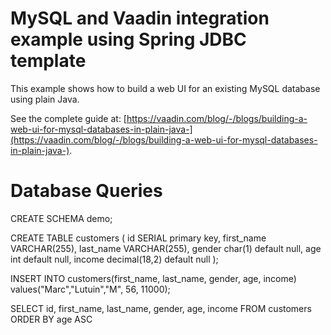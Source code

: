 # MySQL and Vaadin integration example using Spring JDBC template

This example shows how to build a web UI for an existing MySQL database using plain Java.

See the complete guide at: [https://vaadin.com/blog/-/blogs/building-a-web-ui-for-mysql-databases-in-plain-java-](https://vaadin.com/blog/-/blogs/building-a-web-ui-for-mysql-databases-in-plain-java-).



# Database Queries

CREATE SCHEMA demo;

CREATE TABLE customers (
id SERIAL primary key,
first_name VARCHAR(255),
last_name VARCHAR(255),
gender char(1) default null,
age int default null,
income decimal(18,2) default null
);

INSERT INTO customers(first_name, last_name, gender, age, income) values("Marc","Lutuin","M", 56, 11000);

SELECT id, first_name, last_name, gender, age, income FROM customers ORDER BY age ASC